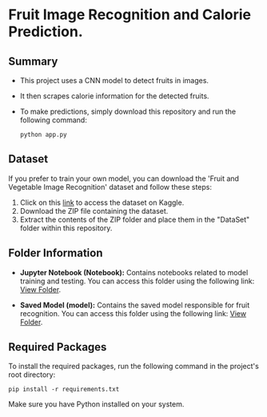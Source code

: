 # Fruit Image Recognition and Calorie Prediction.

## Summary

- This project uses a CNN model to detect fruits in images.
- It then scrapes calorie information for the detected fruits.
- To make predictions, simply download this repository and run the following command:

  ```shell
  python app.py
  ```

## Dataset

If you prefer to train your own model, you can download the 'Fruit and Vegetable Image Recognition' dataset and follow these steps:

1. Click on this [link](https://www.kaggle.com/datasets/kritikseth/fruit-and-vegetable-image-recognition) to access the dataset on Kaggle.
2. Download the ZIP file containing the dataset.
3. Extract the contents of the ZIP folder and place them in the "DataSet" folder within this repository.


## Folder Information

- **Jupyter Notebook (Notebook):** Contains notebooks related to model training and testing. You can access this folder using the following link: [View Folder](notebook).

- **Saved Model (model):** Contains the saved model responsible for fruit recognition. You can access this folder using the following link: [View Folder](model).


## Required Packages
To install the required packages, run the following command in the project's root directory:
```shell
pip install -r requirements.txt
```
Make sure you have Python installed on your system.